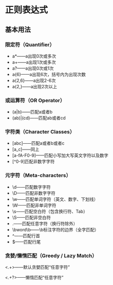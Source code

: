 # 正则表达式

## 基本用法

### 限定符（Quantifier）

- a*——a出现0次或多次
- a+——a出现1次或多次
- a?——a出现0次或1次
- a{6}——a出现6次，括号内为出现次数
- a{2,6}——a出现2-6次
- a{2,}——a出现2次以上

### 或运算符（OR Operator）

- (a|b)——匹配a或者b
- (ab)|(cd)——匹配ab或者cd

### 字符类（Character Classes）

- [abc]——匹配a或者b或者c
- [a_c]——同上
- [a-fA-F0-9]——匹配小写加大写英文字符以及数字
- [^0-9]匹配非数字字符

### 元字符（Meta-characters）

- \d——匹配数字字符
- \D——匹配非数字字符
- \w——匹配单词字符（英文、数字、下划线）
- \W——匹配非单词字符
- \s——匹配空白符（包含换行符、Tab）
- \S——匹配非空白符
- .——匹配任意字符（换行符除外）
- \bword\b——\b标注字符的边界（全字匹配）
- ^——匹配行首
- $——匹配行尾

### 贪婪/懒惰匹配（Greedy / Lazy Match）

<.+>——默认贪婪匹配“任意字符”

<.+?>——懒惰匹配“任意字符”





